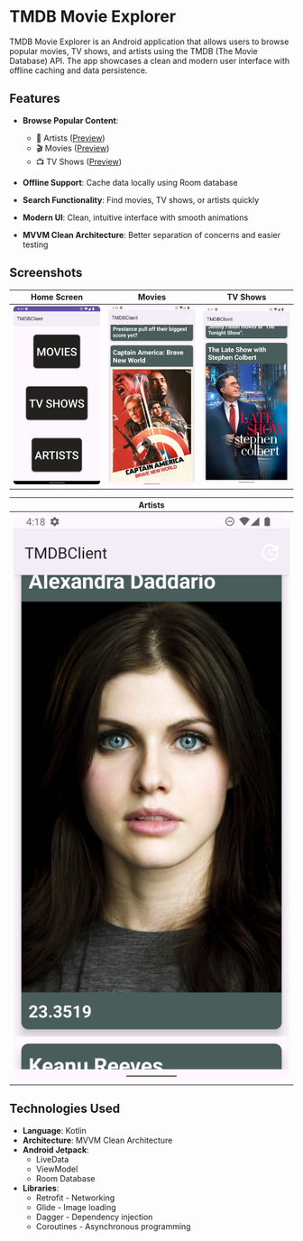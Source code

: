 # TMDB Movie Explorer


TMDB Movie Explorer is an Android application that allows users to browse popular movies, TV shows, and artists using the TMDB (The Movie Database) API. The app showcases a clean and modern user interface with offline caching and data persistence.

## Features

- **Browse Popular Content**:
    -  🌟 Artists ([Preview](app/Screenshots/Artists.png))
    - 🎬 Movies ([Preview](app/Screenshots/movies.png))
    - 📺 TV Shows ([Preview](app/Screenshots/TvShow.png))
  

- **Offline Support**: Cache data locally using Room database
- **Search Functionality**: Find movies, TV shows, or artists quickly
- **Modern UI**: Clean, intuitive interface with smooth animations
- **MVVM Clean Architecture**: Better separation of concerns and easier testing
## Screenshots

| Home Screen | Movies | TV Shows |
|-------------|--------|----------|
| ![Home](app/Screenshots/home.png) | ![Movies](app/Screenshots/Movies.png) | ![TV Shows](app/Screenshots/TvShow.png) |

| Artists |
|---------|
| ![Artists](app/Screenshots/Artists.png) |

## Technologies Used

- **Language**: Kotlin
- **Architecture**: MVVM Clean Architecture
- **Android Jetpack**:
    - LiveData
    - ViewModel
    - Room Database
- **Libraries**:
    - Retrofit - Networking
    - Glide - Image loading
    - Dagger - Dependency injection
    - Coroutines - Asynchronous programming

